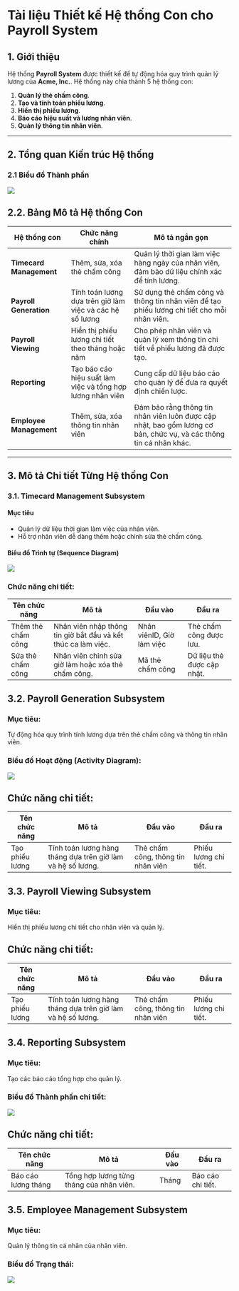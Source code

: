# Tài liệu Thiết kế Hệ thống Con cho Payroll System

## 1. Giới thiệu

Hệ thống **Payroll System** được thiết kế để tự động hóa quy trình quản lý lương của **Acme, Inc.**. Hệ thống này chia thành 5 hệ thống con:
1. **Quản lý thẻ chấm công**.
2. **Tạo và tính toán phiếu lương**.
3. **Hiển thị phiếu lương**.
4. **Báo cáo hiệu suất và lương nhân viên**.
5. **Quản lý thông tin nhân viên**.

---

## 2. Tổng quan Kiến trúc Hệ thống

### 2.1 Biểu đồ Thành phần
![](https://www.planttext.com/api/plantuml/png/XD4zJWCn40NWVaynsZuNe40HFu862K544wMmdD7QaZssl5xG2b5JKt20WDBGG46rBbAib7lu15o18H0GIX0kflBxDCz-IujYM4SHOcDD8PtrZf0YbAUY3SuOE6_hYBQ4wmBuZ4VQeXHX2YU2H8MMxqvWCDY5yJfmX8H1HEre0ZjGxZTKWSpTt4DKkKiWUSujoFwLgl8JtHRzPLvelD9KhS23d9x1w9nk6_1AvsxHW5c-B6SRt7TgPPsXTo6kbRr-vdW77Z6dUrvHvVJelu13wurh4JTBRgtFt4Xzr07cWLJ_G72f-oVwb_lZpOwv7DGvtVqKkoc6I5F-etS0003__mC0)
## 2.2. Bảng Mô tả Hệ thống Con

| Hệ thống con            | Chức năng chính                        | Mô tả ngắn gọn                                                                 |
|--------------------------|----------------------------------------|--------------------------------------------------------------------------------|
| **Timecard Management**  | Thêm, sửa, xóa thẻ chấm công          | Quản lý thời gian làm việc hàng ngày của nhân viên, đảm bảo dữ liệu chính xác để tính lương. |
| **Payroll Generation**   | Tính toán lương dựa trên giờ làm việc và các hệ số lương | Sử dụng thẻ chấm công và thông tin nhân viên để tạo phiếu lương chi tiết cho mỗi nhân viên. |
| **Payroll Viewing**      | Hiển thị phiếu lương chi tiết theo tháng hoặc năm | Cho phép nhân viên và quản lý xem thông tin chi tiết về phiếu lương đã được tạo. |
| **Reporting**            | Tạo báo cáo hiệu suất làm việc và tổng hợp lương nhân viên | Cung cấp dữ liệu báo cáo cho quản lý để đưa ra quyết định chiến lược.         |
| **Employee Management**  | Thêm, sửa, xóa thông tin nhân viên    | Đảm bảo rằng thông tin nhân viên luôn được cập nhật, bao gồm lương cơ bản, chức vụ, và các thông tin cá nhân khác. |

---

## 3. Mô tả Chi tiết Từng Hệ thống Con

### 3.1. Timecard Management Subsystem

#### Mục tiêu
- Quản lý dữ liệu thời gian làm việc của nhân viên.
- Hỗ trợ nhân viên dễ dàng thêm hoặc chỉnh sửa thẻ chấm công.

#### Biểu đồ Trình tự (Sequence Diagram)
![](https://www.planttext.com/api/plantuml/png/UhzxlqDnIM9HIMbk3bTYSab-aO9Vnk55UM6PXrVbSHK09JAJCmiIyqeKF1xkRW_9UBXxObwwGcAnGd1bSKbgBeeAvs0N7v2KIs99Ob9YSIeN5y8e1Lqxg1OhXICJZZG33SdBUBXhRG4NH1Ga3z9lfU2T-N1tSwv2IL6YGad6uIr0XIMPULnWitMH38aul30POaGU3cj2CWwl0fe3LB9R8Hb8BirLI0QPXs6Zpx4DfKXsOTE2ptg57A1-kA50DGZdM2buW7m3Dd9tDz1F3tSj15cISNXX9eXSa9S1jS0XDIy560K00000__y30000)
### Chức năng chi tiết:

| Tên chức năng       | Mô tả                                                 | Đầu vào                    | Đầu ra                           |
|---------------------|-------------------------------------------------------|----------------------------|----------------------------------|
| Thêm thẻ chấm công  | Nhân viên nhập thông tin giờ bắt đầu và kết thúc ca làm việc. | Nhân viênID, Giờ làm việc   | Thẻ chấm công được lưu.         |
| Sửa thẻ chấm công   | Nhân viên chỉnh sửa giờ làm hoặc xóa thẻ chấm công.  | Mã thẻ chấm công            | Dữ liệu thẻ được cập nhật.      |
## 3.2. Payroll Generation Subsystem

### Mục tiêu:
Tự động hóa quy trình tính lương dựa trên thẻ chấm công và thông tin nhân viên.

### Biểu đồ Hoạt động (Activity Diagram):

![](https://www.planttext.com/api/plantuml/png/J90nQiD044NxFSKlvIj8HLoa2xXAarAHPEt2QYIqAr_0XUiK8LN0IaWJC4aWbRPmiU1xp0boXOm38jvY-F3VxF_CJpWkdSzxFpHM_GcLhZHF1qAPauQBOw51EhuGDYQ-KwRI6yDXsy3tERoW0ONCjmP5_AOwKsQDv9h31wnmkm6Qmsi7A_fg8GiL8Rcht491NdeR3vBYEJnIZLeMdc7ZliakNNlwF8rYbno-9BAN5XSeDd5_pjZ1SNYOuVa3diOMdJOy7OT_hxAkGh9gvnBwt1ptKLZf-MI4eDAivI1jfvQYvJg_0000__y30000)
## Chức năng chi tiết:

| Tên chức năng   | Mô tả                                               | Đầu vào                             | Đầu ra               |
|-----------------|-----------------------------------------------------|-------------------------------------|----------------------|
| Tạo phiếu lương | Tính toán lương hàng tháng dựa trên giờ làm và hệ số lương. | Thẻ chấm công, thông tin nhân viên | Phiếu lương chi tiết.|

## 3.3. Payroll Viewing Subsystem

### Mục tiêu:
Hiển thị phiếu lương chi tiết cho nhân viên và quản lý.

## Chức năng chi tiết:

| Tên chức năng   | Mô tả                                               | Đầu vào                             | Đầu ra               |
|-----------------|-----------------------------------------------------|-------------------------------------|----------------------|
| Tạo phiếu lương | Tính toán lương hàng tháng dựa trên giờ làm và hệ số lương. | Thẻ chấm công, thông tin nhân viên | Phiếu lương chi tiết.|
## 3.4. Reporting Subsystem

### Mục tiêu:
Tạo các báo cáo tổng hợp cho quản lý.

### Biểu đồ Thành phần chi tiết:

![](https://www.planttext.com/api/plantuml/png/UhzxlqDnIM9HIMbk3bT1Od9sOdggWb9GQa5-KKbcNhf2S6bISMLnIMgkaa8rbm8G9ESa5XShE1rUcEyCn3x7DXnR25G6aOE0aeUx5kR358Ha70RAQsY2vMkvi1ZXdlbmzrmy1fG-tBKy3vy1Blc9UHaX6QMupV0xqfmBDw6Moo4rBmNeNG00003__mC0)
## Chức năng chi tiết:

| Tên chức năng       | Mô tả                                               | Đầu vào   | Đầu ra           |
|---------------------|-----------------------------------------------------|-----------|------------------|
| Báo cáo lương tháng | Tổng hợp lương từng tháng của nhân viên.           | Tháng     | Báo cáo chi tiết.|

## 3.5. Employee Management Subsystem

### Mục tiêu:
Quản lý thông tin cá nhân của nhân viên.

### Biểu đồ Trạng thái:

![](https://www.planttext.com/api/plantuml/png/UhzxlqDnIM9HIMbk3bUqLgo2hgwTWdF6iGs9HoOSQSvBzyjuk6jj0HU6Y09G6GhVIW7AACaul2KlNQ4aCuyBKyFXnMYQ8WulJ5R80_7oa7Gg79buU5TUEXU61g0XmGzthqqC0IiD0QgqKd06ou3DA46s7KqXTljzZcqe1MbQa9UXa0nIYiLEe4vGo5X1FQnGKVfmrz8IBeVKl1HWg040003__mC0)


